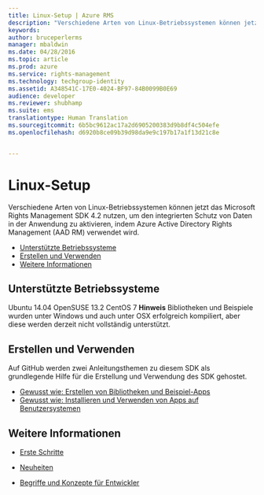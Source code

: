 ```yaml
---
title: Linux-Setup | Azure RMS
description: "Verschiedene Arten von Linux-Betriebssystemen können jetzt das Microsoft Rights Management SDK 4.2 nutzen."
keywords: 
author: bruceperlerms
manager: mbaldwin
ms.date: 04/28/2016
ms.topic: article
ms.prod: azure
ms.service: rights-management
ms.technology: techgroup-identity
ms.assetid: A348541C-17E0-4024-BF97-84B0099B0E69
audience: developer
ms.reviewer: shubhamp
ms.suite: ems
translationtype: Human Translation
ms.sourcegitcommit: 6b5bc9612ac17a2d6905200383d9b8df4c504efe
ms.openlocfilehash: d6920b8ce09b39d98da9e9c197b17a1f13d21c8e


---
```


# Linux-Setup


Verschiedene Arten von Linux-Betriebssystemen können jetzt das Microsoft Rights Management SDK 4.2 nutzen, um den integrierten Schutz von Daten in der Anwendung zu aktivieren, indem Azure Active Directory Rights Management (AAD RM) verwendet wird.

-   [Unterstützte Betriebssysteme](#supported_operating_systems)
-   [Erstellen und Verwenden](#how_to_build_and_use)
-   [Weitere Informationen](#see_also)

## Unterstützte Betriebssysteme


Ubuntu 14.04 OpenSUSE 13.2 CentOS 7 **Hinweis**  Bibliotheken und Beispiele wurden unter Windows und auch unter OSX erfolgreich kompiliert, aber diese werden derzeit nicht vollständig unterstützt.

 

## Erstellen und Verwenden

Auf GitHub werden zwei Anleitungsthemen zu diesem SDK als grundlegende Hilfe für die Erstellung und Verwendung des SDK gehostet.

-   [Gewusst wie: Erstellen von Bibliotheken und Beispiel-Apps](https://github.com/AzureAD/rms-sdk-for-cpp/blob/master/docs/how_to_build_it.md)
-   [Gewusst wie: Installieren und Verwenden von Apps auf Benutzersystemen](https://github.com/AzureAD/rms-sdk-for-cpp/blob/master/docs/how_to_use_it.md)

## Weitere Informationen

* [Erste Schritte](get-started.md)

* [Neuheiten](release-notes.md)

* [Begriffe und Konzepte für Entwickler](core-concepts.md)

 

 






<!--HONumber=Jul16_HO3-->



